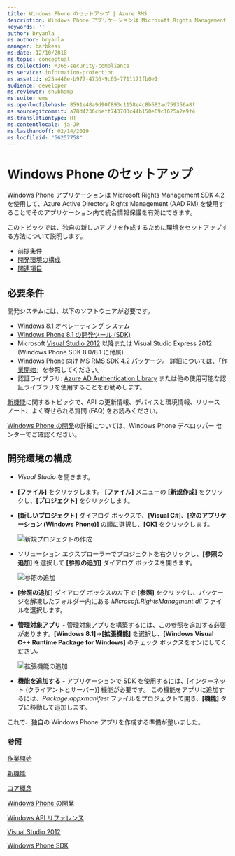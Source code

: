 ```yaml
---
title: Windows Phone のセットアップ | Azure RMS
description: Windows Phone アプリケーションは Microsoft Rights Management SDK 4.2 を使用して、そのアプリケーション内で統合情報保護を有効にできます。
keywords: ''
author: bryanla
ms.author: bryanla
manager: barbkess
ms.date: 12/10/2018
ms.topic: conceptual
ms.collection: M365-security-compliance
ms.service: information-protection
ms.assetid: e25a446e-b977-4736-9c65-7711171fb0e1
audience: developer
ms.reviewer: shubhamp
ms.suite: ems
ms.openlocfilehash: 8591e48a9d90f893c1158e4c8b582ad759356a8f
ms.sourcegitcommit: a78d4236cbeff743703c44b150e69c1625a2e9f4
ms.translationtype: HT
ms.contentlocale: ja-JP
ms.lasthandoff: 02/14/2019
ms.locfileid: "56257758"
---
```

# <a name="windows-phone-setup"></a>Windows Phone のセットアップ


Windows Phone アプリケーションは Microsoft Rights Management SDK 4.2 を使用して、Azure Active Directory Rights Management (AAD RM) を使用することでそのアプリケーション内で統合情報保護を有効にできます。

このトピックでは、独自の新しいアプリを作成するために環境をセットアップする方法について説明します。

-   [前提条件](#prerequisites)
-   [開発環境の構成](#configuring-your-development-environment)
-   [関連項目](#see-also)

## <a name="prerequisites"></a>必要条件


開発システムには、以下のソフトウェアが必要です。

-   [Windows 8.1](https://windows.microsoft.com/windows-8/meet) オペレーティング システム
-   [Windows Phone 8.1 の開発ツール (SDK)](https://developer.microsoft.com/windows/downloads/sdk-archive)
-   Microsoft [Visual Studio 2012](https://visualstudio.microsoft.com/vs/older-downloads/) 以降または Visual Studio Express 2012 (Windows Phone SDK 8.0/8.1 に付属)
-   Windows Phone 向け MS RMS SDK 4.2 パッケージ。 詳細については、「[作業開始](get-started.md)」を参照してください。
-   認証ライブラリ: [Azure AD Authentication Library](https://msdn.microsoft.com/library/jj573266.aspx) または他の使用可能な認証ライブラリを使用することをお勧めします。

[新機能](release-notes.md)に関するトピックで、API の更新情報、デバイスと環境情報、リリース ノート、よく寄せられる質問 (FAQ) をお読みください。

[Windows Phone の開発](https://msdn.microsoft.com/library/windowsphone/develop/ff402535.aspx)の詳細については、Windows Phone デベロッパー センターでご確認ください。

## <a name="configuring-your-development-environment"></a>開発環境の構成


-   *Visual Studio* を開きます。
-   **[ファイル]** をクリックします。 **[ファイル]** メニューの **[新規作成]** をクリックし、**[プロジェクト]** をクリックします。
-   **[新しいプロジェクト]** ダイアログ ボックスで、**[Visual C\#]**、**[空のアプリケーション (Windows Phone)]** の順に選択し、**[OK]** をクリックします。

    ![新規プロジェクトの作成](../media/wpsetup-newproj.png)

-   ソリューション エクスプローラーでプロジェクトを右クリックし、**[参照の追加]** を選択して **[参照の追加]** ダイアログ ボックスを開きます。

    ![参照の追加](../media/wpsetup-addref.png)

-   **[参照の追加]** ダイアログ ボックスの左下で **[参照]** をクリックし、パッケージを解凍したフォルダー内にある *Microsoft.RightsManagment.dll* ファイルを選択します。
-   **管理対象アプリ** - 管理対象アプリを構築するには、この参照を追加する必要があります。**[Windows 8.1]**-&gt;**[拡張機能]** を選択し、**[Windows Visual C++ Runtime Package for Windows]** のチェック ボックスをオンにしてください。

    ![拡張機能の追加](../media/wpsetup-refmngr.png)

-   **機能を追加する** - アプリケーションで SDK を使用するには、[インターネット (クライアントとサーバー)] 機能が必要です。 この機能をアプリに追加するには、*Package.appxmanifest* ファイルをプロジェクトで開き、**[機能]** タブに移動して追加します。

これで、独自の Windows Phone アプリを作成する準備が整いました。

### <a name="see-also"></a>参照

[作業開始](get-started.md)

[新機能](release-notes.md)

[コア概念](core-concepts.md)

[Windows Phone の開発](https://msdn.microsoft.com/library/windowsphone/develop/ff402535.aspx)

[Windows API リファレンス](https://msdn.microsoft.com/library/dn891914.aspx)

[Visual Studio 2012](https://visualstudio.microsoft.com/vs/older-downloads/)

[Windows Phone SDK](https://developer.microsoft.com/windows/downloads/sdk-archive)
